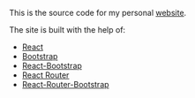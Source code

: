 This is the source code for my personal [website](https://asmallindie.dev).

The site is built with the help of:
- [React](https://github.com/facebook/react)
- [Bootstrap](https://github.com/twbs/bootstrap)
- [React-Bootstrap](https://github.com/react-bootstrap/react-bootstrap)
- [React Router](https://github.com/ReactTraining/react-router)
- [React-Router-Bootstrap](https://github.com/react-bootstrap/react-router-bootstrap)